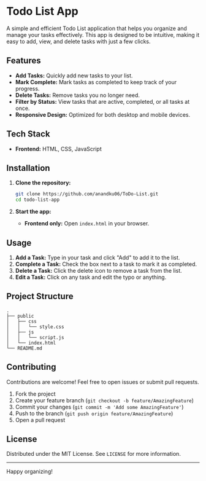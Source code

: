 # Todo List App

A simple and efficient Todo List application that helps you organize and manage your tasks effectively. This app is designed to be intuitive, making it easy to add, view, and delete tasks with just a few clicks.

## Features

- **Add Tasks:** Quickly add new tasks to your list.
- **Mark Complete:** Mark tasks as completed to keep track of your progress.
- **Delete Tasks:** Remove tasks you no longer need.
- **Filter by Status:** View tasks that are active, completed, or all tasks at once.
- **Responsive Design:** Optimized for both desktop and mobile devices.

## Tech Stack

- **Frontend:** HTML, CSS, JavaScript

## Installation

1. **Clone the repository:**
   ```bash
   git clone https://github.com/anandku06/ToDo-List.git
   cd todo-list-app
   ```

3. **Start the app:**
   - **Frontend only:** Open `index.html` in your browser.

## Usage

1. **Add a Task:** Type in your task and click "Add" to add it to the list.
2. **Complete a Task:** Check the box next to a task to mark it as completed.
3. **Delete a Task:** Click the delete icon to remove a task from the list.
4. **Edit a Task:** Click on any task and edit the typo or anything.

## Project Structure

```plaintext
.
├── public
│   ├── css
│   │   └── style.css
│   ├── js
│   │   └── script.js
│   └── index.html
└── README.md
```

## Contributing

Contributions are welcome! Feel free to open issues or submit pull requests.

1. Fork the project
2. Create your feature branch (`git checkout -b feature/AmazingFeature`)
3. Commit your changes (`git commit -m 'Add some AmazingFeature'`)
4. Push to the branch (`git push origin feature/AmazingFeature`)
5. Open a pull request

## License

Distributed under the MIT License. See `LICENSE` for more information.

---

Happy organizing!
